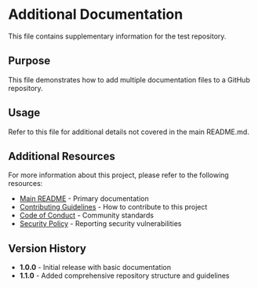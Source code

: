 # Additional Documentation

This file contains supplementary information for the test repository.

## Purpose

This file demonstrates how to add multiple documentation files to a GitHub repository.

## Usage

Refer to this file for additional details not covered in the main README.md.

## Additional Resources

For more information about this project, please refer to the following resources:

- [Main README](README.md) - Primary documentation
- [Contributing Guidelines](CONTRIBUTING.md) - How to contribute to this project
- [Code of Conduct](CODE_OF_CONDUCT.md) - Community standards
- [Security Policy](SECURITY.md) - Reporting security vulnerabilities

## Version History

- **1.0.0** - Initial release with basic documentation
- **1.1.0** - Added comprehensive repository structure and guidelines

